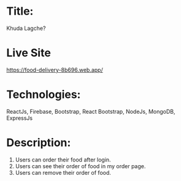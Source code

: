 # Title: 

Khuda Lagche?

# Live Site

https://food-delivery-8b696.web.app/

# Technologies: 

ReactJs, Firebase, Bootstrap, React Bootstrap, NodeJs, MongoDB, ExpressJs

# Description:

1. Users can order their food after login.
2. Users can see their order of food in my order page.
3. Users can remove their order of food.
